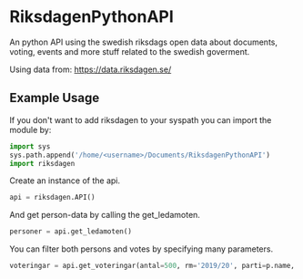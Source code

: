 # RiksdagenPythonAPI
An python API using the swedish riksdags open data about documents, voting, events and more stuff related to the swedish goverment.

Using data from: 
https://data.riksdagen.se/

## Example Usage

If you don't want to add riksdagen to your syspath you can import the module by: 
```python
import sys
sys.path.append('/home/<username>/Documents/RiksdagenPythonAPI')
import riksdagen
```

Create an instance of the api.
```python
api = riksdagen.API()
```

And get person-data by calling the get_ledamoten.
```python
personer = api.get_ledamoten()
```

You can filter both persons and votes by specifying many parameters. 
```python
voteringar = api.get_voteringar(antal=500, rm='2019/20', parti=p.name, gruppering='namn')
```

